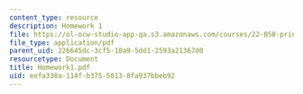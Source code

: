 ```yaml
---
content_type: resource
description: Homework 1
file: https://ol-ocw-studio-app-qa.s3.amazonaws.com/courses/22-058-principles-of-medical-imaging-fall-2002/eefa338a114fb37550138fa937bbeb92_Homework1.pdf
file_type: application/pdf
parent_uid: 226645dc-3cf5-10a9-5dd1-2593a21367d0
resourcetype: Document
title: Homework1.pdf
uid: eefa338a-114f-b375-5013-8fa937bbeb92
---
```

